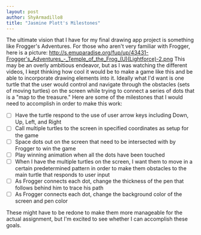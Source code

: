 ```yaml
---
layout: post
author: ShyArmadillo8
title: "Jasmine Plott's Milestones"
---
```


The ultimate vision that I have for my final drawing app project is something like Frogger's Adventures.  For those who aren't very familiar
with Frogger, here is a picture: http://s.emuparadise.org/fup/up/43431-Frogger's_Adventures_-_Temple_of_the_Frog_(U)(Lightforce)-2.png
This may be an overly ambitious endeavor, but as I was watching the different videos, I kept thinking how cool it would be to make a game
like this and be able to incorporate drawing elements into it.  Ideally what I'd want is one turtle that the user would control and 
navigate through the obstacles (sets of moving turtles) on the screen while trying to connect a series of dots that is a "map to the treasure."
Here are some of the milestones that I would need to accomplish in order to make this work:

- [ ] Have the turtle respond to the use of user arrow keys including Down, Up, Left, and Right
- [ ] Call multiple turtles to the screen in specified coordinates as setup for the game
- [ ] Space dots out on the screen that need to be intersected with by Frogger to win the game
- [ ] Play winning animation when all the dots have been touched
- [ ] When I have the multiple turtles on the screen, I want them to move in a certain predetermined pattern in order to make them obstacles
to the main turtle that responds to user input
- [ ] As Frogger connects each dot, change the thickness of the pen that follows behind him to trace his path 
- [ ] As Frogger connects each dot, change the background color of the screen and pen color

These might have to be redone to make them more manageable for the actual assignment, but I'm excited to see whether I can accomplish these
goals.
